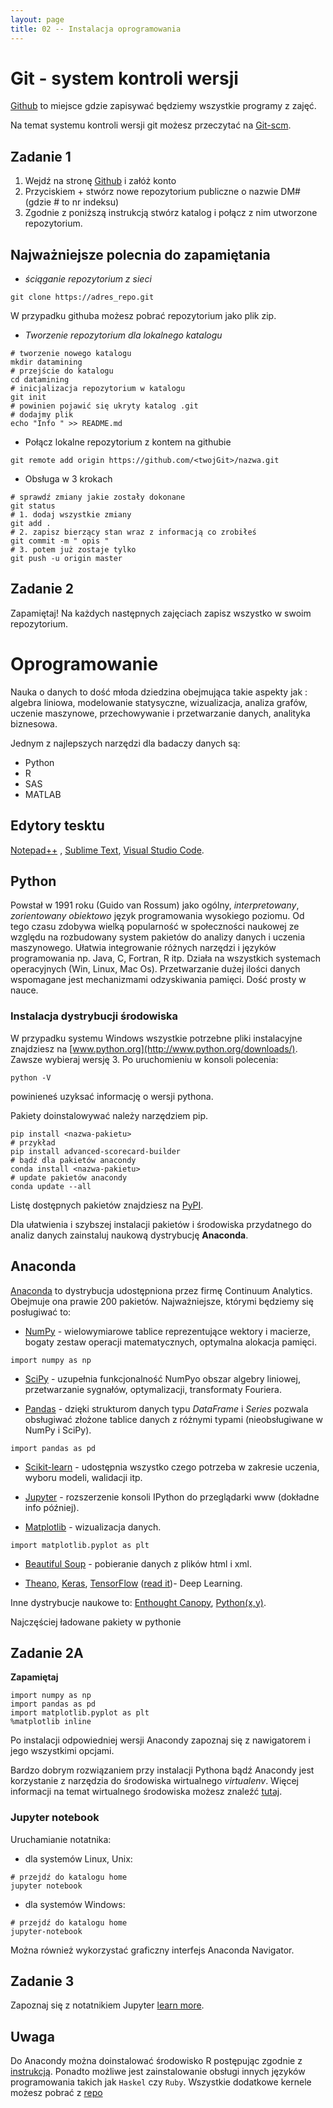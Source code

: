 ```yaml
---
layout: page
title: 02 -- Instalacja oprogramowania
---
```


# Git - system kontroli wersji

[Github](https://github.com/) to miejsce gdzie zapisywać będziemy wszystkie programy z zajęć.

Na temat systemu kontroli wersji git możesz przeczytać na [Git-scm](https://git-scm.com/book/pl/v2).

## Zadanie 1

1. Wejdź na stronę [Github](https://github.com/) i załóż konto
2. Przyciskiem + stwórz nowe repozytorium publiczne o nazwie DM# (gdzie # to nr indeksu)
3. Zgodnie z poniższą instrukcją stwórz katalog i połącz z nim utworzone repozytorium.

## Najważniejsze polecnia do zapamiętania

* _ściąganie repozytorium z sieci_

```{bash}
git clone https://adres_repo.git
```

W przypadku githuba możesz pobrać repozytorium jako plik zip.

* _Tworzenie repozytorium dla lokalnego katalogu_

```{bash}
# tworzenie nowego katalogu
mkdir datamining
# przejście do katalogu
cd datamining
# inicjalizacja repozytorium w katalogu
git init
# powinien pojawić się ukryty katalog .git
# dodajmy plik
echo "Info " >> README.md
```

* Połącz lokalne repozytorium z kontem na githubie

```{bash}
git remote add origin https://github.com/<twojGit>/nazwa.git
```

* Obsługa w 3 krokach

```{bash}
# sprawdź zmiany jakie zostały dokonane
git status
# 1. dodaj wszystkie zmiany
git add .
# 2. zapisz bierzący stan wraz z informacją co zrobiłeś
git commit -m " opis "
# 3. potem już zostaje tylko
git push -u origin master
```

## Zadanie 2

Zapamiętaj! Na każdych następnych zajęciach zapisz wszystko w swoim repozytorium.

# Oprogramowanie

Nauka o danych to dość młoda dziedzina obejmująca takie aspekty jak :
algebra liniowa, modelowanie statysyczne, wizualizacja, analiza grafów, uczenie maszynowe, przechowywanie i przetwarzanie danych, analityka biznesowa.

Jednym z najlepszych narzędzi dla badaczy danych są:

* Python
* R
* SAS
* MATLAB

## Edytory tesktu

[Notepad++](https://notepad-plus-plus.org/download) , [Sublime Text](https://www.sublimetext.com), [Visual Studio Code](https://code.visualstudio.com).

## Python

Powstał w 1991 roku (Guido van Rossum) jako ogólny, _interpretowany_, _zorientowany obiektowo_ język programowania wysokiego poziomu. Od tego czasu zdobywa wielką popularność w społeczności naukowej ze względu na rozbudowany system pakietów do analizy danych i uczenia maszynowego. Ułatwia integrowanie różnych narzędzi i języków programowania np. Java, C, Fortran, R itp. Działa na wszystkich systemach operacyjnych (Win, Linux, Mac Os). Przetwarzanie dużej ilości danych wspomagane jest mechanizmami odzyskiwania pamięci. Dość prosty w nauce.

### Instalacja dystrybucji środowiska

W przypadku systemu Windows wszystkie potrzebne pliki instalacyjne znajdziesz na [www.python.org](http://www.python.org/downloads/).
Zawsze wybieraj wersję 3. Po uruchomieniu w konsoli polecenia:

```{bash}
python -V
```

powinieneś uzyksać informację o wersji pythona.

Pakiety doinstalowywać należy narzędziem pip.

```{bash}
pip install <nazwa-pakietu>
# przykład
pip install advanced-scorecard-builder
# bądź dla pakietów anacondy
conda install <nazwa-pakietu>
# update pakietów anacondy
conda update --all
```

Listę dostępnych pakietów znajdziesz na [PyPI](https://pypi.python.org/pypi).

Dla ułatwienia i szybszej instalacji pakietów i środowiska przydatnego do analiz danych zainstaluj naukową dystrybucję **Anaconda**.

## Anaconda

[Anaconda](http://continuum.io/downloads) to dystrybucja udostępniona przez firmę Continuum Analytics. Obejmuje ona prawie 200 pakietów. Najważniejsze, którymi będziemy się posługiwać to:

* [NumPy](http://www.numpy.org) - wielowymiarowe tablice reprezentujące wektory i macierze, bogaty zestaw operacji matematycznych, optymalna alokacja pamięci. 

```{python}
import numpy as np
```

* [SciPy](http://www.scipy.org) - uzupełnia funkcjonalność NumPyo obszar algebry liniowej, przetwarzanie sygnałów, optymalizacji, transformaty Fouriera.

* [Pandas](http://pandas.pydata.org) - dzięki strukturom danych typu _DataFrame_ i _Series_ pozwala obsługiwać złożone tablice danych z różnymi typami (nieobsługiwane w NumPy i SciPy).

```{python}
import pandas as pd
```

* [Scikit-learn](http://scikit-learn.org/stable) - udostępnia wszystko czego potrzeba w zakresie uczenia, wyboru modeli, walidacji itp.

* [Jupyter](http://jupyter.org) - rozszerzenie konsoli IPython do przeglądarki www (dokładne info później).

* [Matplotlib](http://matplotlib.org) - wizualizacja danych.

```{python}
import matplotlib.pyplot as plt
```

* [Beautiful Soup](http://wwwcrummy.com/software/BeautifulSoup) - pobieranie danych z plików html i xml.

* [Theano](http://deeplearning.net/software/theano), [Keras](http://keras.io), [TensorFlow](https://www.tensorflow.org) ([read it](https://www.datasciencecentral.com/profiles/blogs/9-great-articles-about-tensorflow))- Deep Learning.

Inne dystrybucje naukowe to: [Enthought Canopy](https://www.enthought.com/products/canopy/), [Python(x,y)](http://python-xy.github.io/).

Najczęściej ładowane pakiety w pythonie

## Zadanie 2A

<div id="zadanie2"></div>

**Zapamiętaj**

```{Python}
import numpy as np
import pandas as pd
import matplotlib.pyplot as plt
%matplotlib inline
```

Po instalacji odpowiedniej wersji Anacondy zapoznaj się z nawigatorem i jego wszystkimi opcjami.

Bardzo dobrym rozwiązaniem przy instalacji Pythona bądź Anacondy jest korzystanie z narzędzia do środowiska wirtualnego _virtualenv_.
Więcej informacji na temat wirtualnego środowiska możesz znaleźć [tutaj](https://docs.python.org/3/tutorial/venv.html).

### Jupyter notebook

Uruchamianie notatnika:

* dla systemów Linux, Unix:

```{bash}
# przejdź do katalogu home
jupyter notebook
```

* dla systemów Windows:

```{bash}
# przejdź do katalogu home
jupyter-notebook
```

Można również wykorzystać graficzny interfejs Anaconda Navigator.

## Zadanie 3

Zapoznaj się z notatnikiem Jupyter [learn more](https://www.youtube.com/watch?v=HW29067qVWk).

## Uwaga

Do Anacondy można doinstalować środowisko R postępując zgodnie z [instrukcją](https://www.anaconda.com/developer-blog/jupyter-and-conda-r/). Ponadto możliwe jest zainstalowanie obsługi innych języków programowania takich jak `Haskel` czy `Ruby`. Wszystkie dodatkowe kernele możesz pobrać z [repo](https://github.com/jupyter/jupyter/wiki/Jupyter-kernels)